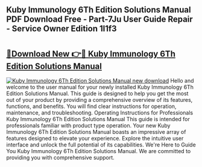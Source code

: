 ## Kuby Immunology 6Th Edition Solutions Manual PDF Download Free - Part-7Ju User Guide Repair - Service Owner Edition 1l1f3

# <h2><a href="http://bc6672.oget.top/?id=Kuby+Immunology+6Th+Edition+Solutions+Manual">🔗Download New 👉🔴 Kuby Immunology 6Th Edition Solutions Manual</a></h2>

[![Kuby Immunology 6Th Edition Solutions Manual new download](https://i.imgur.com/5g1atiW.png)](http://bc6672.oget.top/?id=Kuby+Immunology+6Th+Edition+Solutions+Manual)
Hello and welcome to the user manual for your newly installed Kuby Immunology 6Th Edition Solutions Manual. This guide is designed to help you get the most out of your product by providing a comprehensive overview of its features, functions, and benefits. You will find clear instructions for operation, maintenance, and troubleshooting. Operating Instructions for Professionals Kuby Immunology 6Th Edition Solutions Manual This guide is intended for professionals familiar with product type operation. Your new Kuby Immunology 6Th Edition Solutions Manual boasts an impressive array of features designed to elevate your experience. Explore the intuitive user interface and unlock the full potential of its capabilities. We're Here to Guide You Kuby Immunology 6Th Edition Solutions Manual. We are committed to providing you with comprehensive support.
